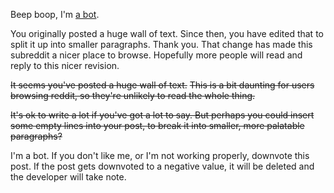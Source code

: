Beep boop, I'm [a bot](https://github.com/mlda065/wall_of_text_reddit/tree/master).

You originally posted a huge wall of text.
Since then, you have edited that to split it up into smaller paragraphs.
Thank you. 
That change has made this subreddit a nicer place to browse.
Hopefully more people will read and reply to this nicer revision.

~~It seems you've posted a huge wall of text.~~
~~This is a bit daunting for users browsing reddit, so they're unlikely to read the whole thing.~~

~~It's ok to write a lot if you've got a lot to say. But perhaps you could insert some empty lines into your post, to break it into smaller, more palatable paragraphs?~~

I'm a bot. If you don't like me, or I'm not working properly, downvote this post.
If the post gets downvoted to a negative value, it will be deleted and the developer will take note.
